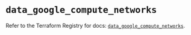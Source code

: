 # `data_google_compute_networks`

Refer to the Terraform Registry for docs: [`data_google_compute_networks`](https://registry.terraform.io/providers/hashicorp/google/6.3.0/docs/data-sources/compute_networks).
